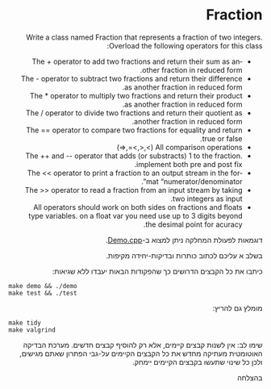 <div dir="rtl" lang="en">

# Fraction
Write a class named Fraction that represents a fraction of two integers. Overload the following operators for this class:

* The + operator to add two fractions and return their sum as another fraction in reduced form.
* The - operator to subtract two fractions and return their difference as another fraction in reduced form.
* The * operator to multiply two fractions and return their product as another fraction in reduced form.
* The / operator to divide two fractions and return their quotient as another fraction in reduced form.
* The == operator to compare two fractions for equality and return true or false.
* All comparison operations (>,<,>=,<=)
* The ++ and -- operator that adds (or substracts) 1 to the fraction. implement both pre and post fix.
* The << operator to print a fraction to an output stream in the format “numerator/denominator”.
* The >> operator to read a fraction from an input stream by taking two integers as input. 
* All operators should work on both sides on fractions and floats type variables. on a float var you need use up to 3 digits beyond the desimal point for acuracy.  

דוגמאות לפעולת המחלקה ניתן למצוא ב-[Demo.cpp](Demo.cpp).

בשלב א עליכם לכתוב כותרות ובדיקות-יחידה מקיפות. 

כיתבו את כל הקבצים הדרושים כך שהפקודות הבאות יעבדו ללא שגיאות:

<div dir='ltr'>

    make demo && ./demo
	make test && ./test

</div>

מומלץ גם להריץ:

<div dir='ltr'>

    make tidy
    make valgrind

</div>

שימו לב:
אין לשנות קבצים קיימים, אלא רק להוסיף קבצים חדשים.
מערכת הבדיקה האוטומטית מעתיקה מחדש את כל הקבצים הקיימים על-גבי הפתרון שאתם מגישים,
ולכן כל שינוי שתעשו בקבצים הקיימים יימחק.

בהצלחה
</div>
